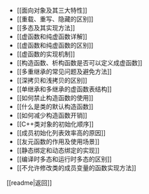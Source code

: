 - [[面向对象及其三大特性]]
- [[重载、重写、隐藏的区别]]
- [[多态及其实现方法]]
- [[虚函数和纯虚函数详解]]
- [[虚函数和纯虚函数的区别]]
- [[虚函数的实现机制]]
- [[构造函数、析构函数是否可以定义成虚函数]]
- [[多重继承的常见问题及避免方法]]
- [[深拷贝和浅拷贝的区别]]
- [[单继承和多继承的虚函数表结构]]
- [[如何禁止构造函数的使用]]
- [[什么是类的默认构造函数]]
- [[如何减少构造函数开销]]
- [[C++类对象的初始化顺序]]
- [[成员初始化列表效率高的原因]]
- [[友元函数的作用及使用场景]]
- [[静态绑定和动态绑定的实现]]
- [[编译时多态和运行时多态的区别]]
- [[不允许修改类的成员变量的函数实现方法]]

[[readme|返回]]